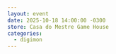 ```yaml
---
layout: event
date: 2025-10-18 14:00:00 -0300
store: Casa do Mestre Game House
categories:
  - digimon
---
```

